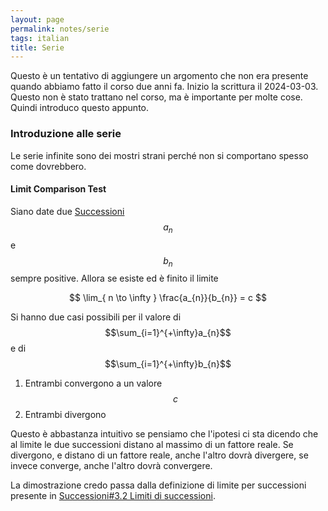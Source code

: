 ```yaml
---
layout: page
permalink: notes/serie
tags: italian
title: Serie
---
```


Questo è un tentativo di aggiungere un argomento che non era presente quando abbiamo fatto il corso due anni fa. Inizio la scrittura il 2024-03-03. Questo non è stato trattano nel corso, ma è importante per molte cose. Quindi introduco questo appunto.

### Introduzione alle serie

Le serie infinite sono dei mostri strani perché non si comportano spesso come dovrebbero.

#### Limit Comparison Test
Siano date due [Successioni](/notes/successioni) $$a_{n}$$ e $$b_{n}$$ sempre positive. Allora se esiste ed è finito il limite

$$
\lim_{ n \to \infty } \frac{a_{n}}{b_{n}} = c
$$

Si hanno due casi possibili per il valore di $$\sum_{i=1}^{+\infty}a_{n}$$ e di $$\sum_{i=1}^{+\infty}b_{n}$$
1. Entrambi convergono a un valore $$c$$
2. Entrambi divergono

Questo è abbastanza intuitivo se pensiamo che l'ipotesi ci sta dicendo che al limite le due successioni distano al massimo di un fattore reale.
Se divergono, e distano di un fattore reale, anche l'altro dovrà divergere, se invece converge, anche l'altro dovrà convergere. 

La dimostrazione credo passa dalla definizione di limite per successioni presente in [Successioni#3.2 Limiti di successioni](/notes/successioni#3.2-limiti-di-successioni).